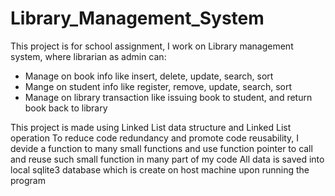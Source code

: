 # Library_Management_System
This project is for school assignment, I work on Library management system, where librarian as admin can:
- Manage on book info like insert, delete, update, search, sort
- Mange on student info like register, remove, update, search, sort
- Manage on library transaction like issuing book to student, and return book back to library

This project is made using Linked List data structure and Linked List operation
To reduce code redundancy and promote code reusability, I devide a function to many small functions and use function pointer to call and reuse such small function in many part of my code
All data is saved into local sqlite3 database which is create on host machine upon running the program
